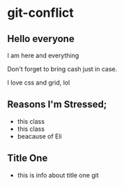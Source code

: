 # git-conflict

## Hello everyone

I am here and everything

Don't forget to bring cash just in case.

I love css and grid, lol 

## Reasons I'm Stressed;
- this class
- this class
- beacause of Eli

## Title One
- this is info about title one git
